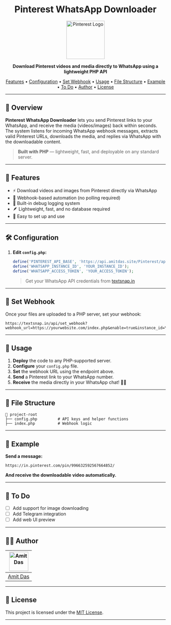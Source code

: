 <h1 align="center">Pinterest WhatsApp Downloader</h1>

<p align="center">
  <img src="https://upload.wikimedia.org/wikipedia/commons/thumb/3/35/Pinterest_Logo.svg/1024px-Pinterest_Logo.svg.png" width="120" alt="Pinterest Logo"/>
</p>
<p align="center">
  <b>Download Pinterest videos and media directly to WhatsApp using a lightweight PHP API</b>
</p>
<p align="center">
  <a href="#-features">Features</a> •
  <a href="#-configuration">Configuration</a> •
  <a href="#-set-webhook">Set Webhook</a> •
  <a href="#-usage">Usage</a> •
  <a href="#-file-structure">File Structure</a> •
  <a href="#-example">Example</a> •
  <a href="#-to-do">To Do</a> •
  <a href="#-author">Author</a> •
  <a href="#-license">License</a>
</p>

---

## 📌 Overview

**Pinterest WhatsApp Downloader** lets you send Pinterest links to your WhatsApp, and receive the media (videos/images) back within seconds. The system listens for incoming WhatsApp webhook messages, extracts valid Pinterest URLs, downloads the media, and replies via WhatsApp with the downloadable content.

> **Built with PHP** — lightweight, fast, and deployable on any standard server.

---

## 🚀 Features

- ⚡️ Download videos and images from Pinterest directly via WhatsApp
- 🔗 Webhook-based automation (no polling required)
- 📝 Built-in debug logging system
- 🪶 Lightweight, fast, and no database required
- 💬 Easy to set up and use

---

## 🛠️ Configuration

1. **Edit `config.php`:**

    ```php
    define('PINTEREST_API_BASE', 'https://api.amitdas.site/Pinterest/api/');
    define('WHATSAPP_INSTANCE_ID', 'YOUR_INSTANCE_ID');
    define('WHATSAPP_ACCESS_TOKEN', 'YOUR_ACCESS_TOKEN');
    ```

    > Get your WhatsApp API credentials from [textsnap.in](https://textsnap.in/)

---

## 🔗 Set Webhook

Once your files are uploaded to a PHP server, set your webhook:

```
https://textsnap.in/api/set_webhook?webhook_url=https://yourwebsite.com/index.php&enable=true&instance_id=YOUR_INSTANCE_ID&access_token=YOUR_ACCESS_TOKEN
```

---

## 📝 Usage

1. **Deploy** the code to any PHP-supported server.
2. **Configure** your `config.php` file.
3. **Set** the webhook URL using the endpoint above.
4. **Send** a Pinterest link to your WhatsApp number.
5. **Receive** the media directly in your WhatsApp chat! 🎥✅

---

## 📂 File Structure

```text
📁 project-root
├── config.php         # API keys and helper functions
├── index.php          # Webhook logic
```

---

## 📸 Example

**Send a message:**

```
https://in.pinterest.com/pin/996632592567664852/
```

**And receive the downloadable video automatically.**

---

## 📌 To Do

- [ ] Add support for image downloading
- [ ] Add Telegram integration
- [ ] Add web UI preview

---

## 👨‍💻 Author

| [<img src="https://avatars.githubusercontent.com/u/108335208?v=4" width="60" alt="Amit Das"/>](https://amitdas.site) |
|:---:|
| [Amit Das](https://amitdas.site) |

---

## 📄 License

This project is licensed under the [MIT License](LICENSE).

---
